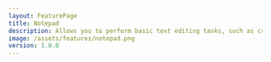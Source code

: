 ```yaml
---
layout: FeaturePage
title: Notepad
description: Allows you to perform basic text editing tasks, such as creating, viewing, and editing text files in a simple and efficient manner
image: /assets/features/notepad.png
version: 1.0.0
---
```

